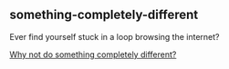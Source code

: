 something-completely-different
---

Ever find yourself stuck in a loop browsing the internet?

[Why not do something completely different?](http://widdersh.in/something-completely-different/)
